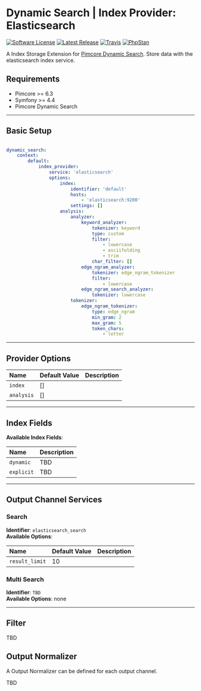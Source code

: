 # Dynamic Search | Index Provider: Elasticsearch

[![Software License](https://img.shields.io/badge/license-GPLv3-brightgreen.svg?style=flat-square)](LICENSE.md)
[![Latest Release](https://img.shields.io/packagist/v/dachcom-digital/pimcore-dynamic-search-index-provider-elasticsearch.svg?style=flat-square)](https://packagist.org/packages/dachcom-digital/pimcore-dynamic-search-index-provider-elasticsearch)
[![Travis](https://img.shields.io/travis/com/dachcom-digital/pimcore-dynamic-search-index-provider-elasticsearch/master.svg?style=flat-square)](https://travis-ci.com/dachcom-digital/pimcore-dynamic-search-index-provider-elasticsearch)
[![PhpStan](https://img.shields.io/badge/PHPStan-level%202-brightgreen.svg?style=flat-square)](#)

A Index Storage Extension for [Pimcore Dynamic Search](https://github.com/dachcom-digital/pimcore-dynamic-search). Store data with the elasticsearch index service.

## Requirements
- Pimcore >= 6.3
- Symfony >= 4.4
- Pimcore Dynamic Search

***

## Basic Setup

```yaml

dynamic_search:
    context:
        default:
            index_provider:
                service: 'elasticsearch'
                options:
                    index:
                        identifier: 'default'
                        hosts:
                            - 'elasticsearch:9200'
                        settings: []
                    analysis:
                        analyzer:
                            keyword_analyzer:
                                tokenizer: keyword
                                type: custom
                                filter:
                                    - lowercase
                                    - asciifolding
                                    - trim
                                char_filter: []
                            edge_ngram_analyzer:
                                tokenizer: edge_ngram_tokenizer
                                filter:
                                    - lowercase
                            edge_ngram_search_analyzer:
                                tokenizer: lowercase
                        tokenizer:
                            edge_ngram_tokenizer:
                                type: edge_ngram
                                min_gram: 2
                                max_gram: 5
                                token_chars:
                                    - letter
```

***

## Provider Options

| Name                                 | Default Value          | Description |
|:-------------------------------------|:-----------------------|:------------|
|`index`                               | []                     |             |
|`analysis`                            | []                     |             |

***

## Index Fields
**Available Index Fields**:   

| Name              | Description |
|:------------------|:------------|
|`dynamic`           | TBD |
|`explicit`          | TBD |

***

## Output Channel Services

### Search
**Identifier**: `elasticsearch_search`   
**Available Options**:   

| Name                             | Default Value | Description |
|:---------------------------------|:--------------|:------------|
|`result_limit`                    | 10            |             |

### Multi Search
**Identifier**: `TBD`   
**Available Options**: none

***

## Filter
TBD

## Output Normalizer
A Output Normalizer can be defined for each output channel.

TBD
